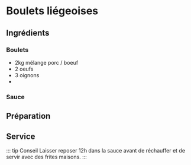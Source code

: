 # Boulets liégeoises

## Ingrédients
### Boulets
  - 2kg mélange porc / boeuf
- 2 oeufs
- 3 oignons
-

### Sauce

## Préparation


## Service

::: tip Conseil
Laisser reposer 12h dans la sauce avant de réchauffer et de servir avec des frites maisons.
:::
